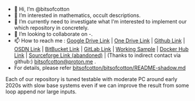 - 👋 Hi, I’m @bitsofcotton
- 👀 I’m interested in mathematics, occult descriptions.
- 🌱 I’m currently need to investigate what I'm interested to implement our which repository in concretely.
- 💞️ I’m looking to collaborate on -.
- 📫 How to reach me : [Google Drive Link](https://drive.google.com/drive/folders/1B71X1BMttL6yyi76REeOTNRrpopO8EAR?usp=sharing) | [One Drive Link](https://1drv.ms/u/s!AnqkwcwMjB_PaDIfXya_M3-aLXw?e=36tH6D) | [Github Link](https://github.com/bitsofcotton) | [OSDN Link](https://osdn.net/users/bitsofcotton/) | [BitBucket Link](https://bitbucket.org/bitsofcotton/) | [GitLab Link](https://gitlab.com/bitsofcotton) | [Working Sample](https://konbu.azurewebsites.net/) | [Docker Hub Link](https://hub.docker.com/u/bitsofcotton/) | [Sourceforge Link (abandoned)](https://sourceforge.net/u/bitsofcotton/) | (Thanks to indirect contact via github:) bitsofcotton@proton.me .
- For details, please refer [bitsofcotton/bitsofcotton/README-shadow.md](https://github.com/bitsofcotton/bitsofcotton)

Each of our repository is tuned testable with moderate PC around early 2020s with slow base systems even if we can improve the result from some loop append nor large inputs.

